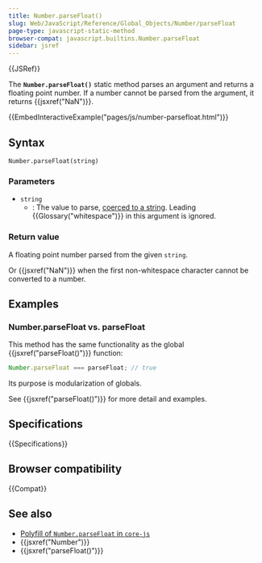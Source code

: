 ```yaml
---
title: Number.parseFloat()
slug: Web/JavaScript/Reference/Global_Objects/Number/parseFloat
page-type: javascript-static-method
browser-compat: javascript.builtins.Number.parseFloat
sidebar: jsref
---
```


{{JSRef}}

The **`Number.parseFloat()`** static method parses an argument and returns a floating point number. If a number cannot be parsed from the argument, it returns {{jsxref("NaN")}}.

{{EmbedInteractiveExample("pages/js/number-parsefloat.html")}}

## Syntax

```js-nolint
Number.parseFloat(string)
```

### Parameters

- `string`
  - : The value to parse, [coerced to a string](/en-US/docs/Web/JavaScript/Reference/Global_Objects/String#string_coercion). Leading {{Glossary("whitespace")}} in this argument is ignored.

### Return value

A floating point number parsed from the given `string`.

Or {{jsxref("NaN")}} when the first non-whitespace character cannot be converted to a number.

## Examples

### Number.parseFloat vs. parseFloat

This method has the same functionality as the global {{jsxref("parseFloat()")}} function:

```js
Number.parseFloat === parseFloat; // true
```

Its purpose is modularization of globals.

See {{jsxref("parseFloat()")}} for more detail and examples.

## Specifications

{{Specifications}}

## Browser compatibility

{{Compat}}

## See also

- [Polyfill of `Number.parseFloat` in `core-js`](https://github.com/zloirock/core-js#ecmascript-number)
- {{jsxref("Number")}}
- {{jsxref("parseFloat()")}}
